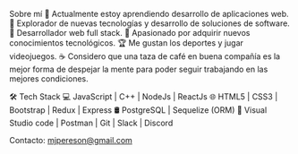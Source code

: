 Sobre mí
🔭 Actualmente estoy aprendiendo desarrollo de aplicaciones web.
🤔 Explorador de nuevas tecnologías y desarrollo de soluciones de software.
💼 Desarrollador web full stack.
🔎 Apasionado por adquirir nuevos conocimientos tecnológicos.
🏆 Me gustan los deportes y jugar videojuegos.
☕ Considero que una taza de café en buena compañía es la mejor forma de despejar la mente para poder seguir trabajando en las mejores condiciones.

🛠 Tech Stack
💻   JavaScript | C++ | NodeJs | ReactJs
🌐   HTML5 | CSS3 | Bootstrap | Redux | Express
🛢   PostgreSQL | Sequelize (ORM)
🔧   Visual Studio code | Postman | Git | Slack | Discord

Contacto:
mjpereson@gmail.com
